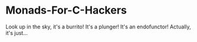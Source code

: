 # Monads-For-C-Hackers
Look up in the sky, it's a burrito! It's a plunger! It's an endofunctor! Actually, it's just... 
